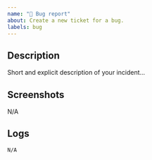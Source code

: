 ```yaml
---
name: "🐛 Bug report"
about: Create a new ticket for a bug.
labels: bug
---
```


## Description
<!-- Please enter an explicit description of your issue. -->

Short and explicit description of your incident...

## Screenshots
<!-- If applicable, add screenshots to help explain your problem. -->

N/A

## Logs
<!-- Please copy and paste any relevant log output. -->

```bash
N/A
```
